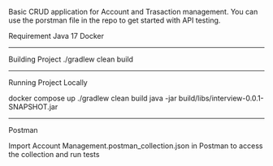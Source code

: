 Basic CRUD application for Account and Trasaction management.
You can use the porstman file in the repo to get started with API testing.

Requirement Java 17
Docker

----
Building Project
./gradlew clean build


----
Running Project Locally

docker compose up
./gradlew clean build
java -jar build/libs/interview-0.0.1-SNAPSHOT.jar


----
Postman

Import Account Management.postman_collection.json in Postman to access the 
collection and run tests